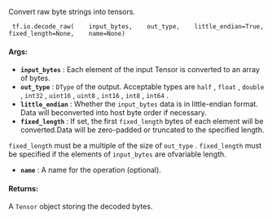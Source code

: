 Convert raw byte strings into tensors.

```
 tf.io.decode_raw(    input_bytes,    out_type,    little_endian=True,    fixed_length=None,    name=None) 
```

#### Args:
- **`input_bytes`** :   Each element of the input Tensor is converted to an array of bytes.
- **`out_type`** :    `DType`  of the output. Acceptable types are  `half` ,  `float` ,  `double` , `int32` ,  `uint16` ,  `uint8` ,  `int16` ,  `int8` ,  `int64` .
- **`little_endian`** :   Whether the  `input_bytes`  data is in little-endian format. Data will beconverted into host byte order if necessary.
- **`fixed_length`** :   If set, the first  `fixed_length`  bytes of each element will be converted.Data will be zero-padded or truncated to the specified length.

 `fixed_length`  must be a multiple of the size of  `out_type` . `fixed_length`  must be specified if the elements of  `input_bytes`  are ofvariable length.


- **`name`** : A name for the operation (optional).


#### Returns:
A  `Tensor`  object storing the decoded bytes.

